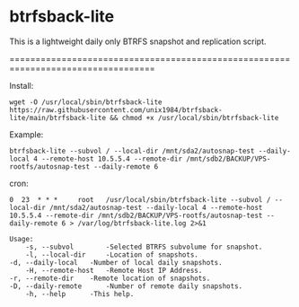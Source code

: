 # btrfsback-lite
This is a lightweight daily only BTRFS snapshot and replication script.

==================================================================================
	  



Install: 

```wget -O /usr/local/sbin/btrfsback-lite https://raw.githubusercontent.com/unix1984/btrfsback-lite/main/btrfsback-lite && chmod +x /usr/local/sbin/btrfsback-lite```




Example:

```btrfsback-lite --subvol / --local-dir /mnt/sda2/autosnap-test --daily-local 4 --remote-host 10.5.5.4 --remote-dir /mnt/sdb2/BACKUP/VPS-rootfs/autosnap-test --daily-remote 6```



cron:

```0  23  * * *     root   /usr/local/sbin/btrfsback-lite --subvol / --local-dir /mnt/sda2/autosnap-test --daily-local 4 --remote-host 10.5.5.4 --remote-dir /mnt/sdb2/BACKUP/VPS-rootfs/autosnap-test --daily-remote 6 > /var/log/btrfsback-lite.log 2>&1```








    Usage:
        -s, --subvol		-Selected BTRFS subvolume for snapshot.
        -l, --local-dir		-Location of snapshots.
	-d, --daily-local	-Number of local daily snapshots.
        -H, --remote-host	-Remote Host IP Address.
	-r, --remote-dir	-Remote location of snapshots.
	-D, --daily-remote      -Number of remote daily snapshots.
        -h, --help		-This help.

